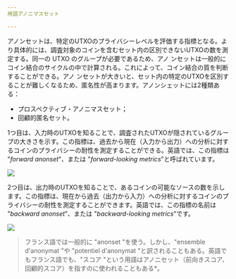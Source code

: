```yaml
---
用語アノニマスセット

---
```

アノンセットは、特定のUTXOのプライバシーレベルを評価する指標となる。より具体的には、調査対象のコインを含むセット内の区別できないUTXOの数を測定する。同一の UTXO のグループが必要であるため、アノ ンセットは一般的にコイン結合のサイクルの中で計算される。これによって、コイン結合の質を判断することができる。アノ ンセットが大きいと、セット内の特定のUTXOを区別することが難しくなるため、匿名性が高まります。アノンシェットには2種類ある：


- プロスペクティブ・アノニマスセット；
- 回顧的匿名セット。

1つ目は、入力時のUTXOを知ることで、調査されたUTXOが隠されているグループの大きさを示す。この指標は、過去から現在（入力から出力）への分析に対するコインのプライバシーの耐性を測定することができる。英語では、この指標は "*forward anonset*"、または "*forward-looking metrics*"と呼ばれています。

![](../../dictionnaire/assets/39.webp)

2つ目は、出力時のUTXOを知ることで、あるコインの可能なソースの数を示します。この指標は、現在から過去（出力から入力）への分析に対するコインのプライバシーの耐性を測定することができます。英語では、この指標の名前は "*backward anonset*"、または "*backward-looking metrics*"です。

![](../../dictionnaire/assets/40.webp)

> フランス語では一般的に "anonset "を使う。しかし、"ensemble d'anonymat "や "potentiel d'anonymat "と訳されることもある。英語でもフランス語でも、"スコア "という用語はアノニセット（前向きスコア、回顧的スコア）を指すのに使われることもある*。